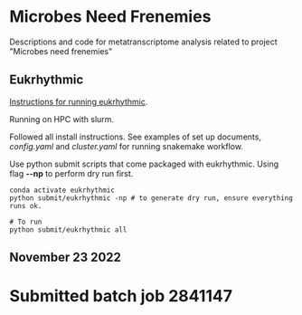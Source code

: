 # Microbes Need Frenemies
Descriptions and code for metatranscriptome analysis related to project "Microbes need frenemies"


## Eukrhythmic

[Instructions for running eukrhythmic](https://eukrhythmic.readthedocs.io/en/latest/index.html).

Running on HPC with slurm.

Followed all install instructions. See examples of set up documents, _config.yaml_ and _cluster.yaml_ for running snakemake workflow.

Use python submit scripts that come packaged with eukrhythmic. Using flag **--np** to perform dry run first.

```
conda activate eukrhythmic
python submit/eukrhythmic -np # to generate dry run, ensure everything runs ok.

# To run
python submit/eukrhythmic all
```
## November 23 2022
# Submitted batch job 2841147